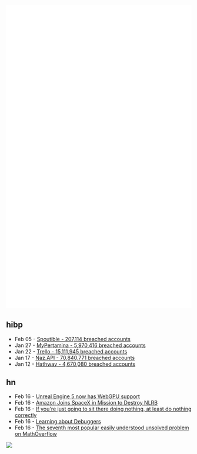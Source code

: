 ![Metrics](https://raw.githubusercontent.com/phixion/phixion/master/metrics.svg)

## hibp

<!--
for https://github.com/phixion/phixion/blob/main/.github/workflows/feeds.yml
-->
<!--START_SECTION:haveibeenpwnd-->
- Feb 05 - [Spoutible - 207,114 breached accounts](https://haveibeenpwned.com/PwnedWebsites#Spoutible)
- Jan 27 - [MyPertamina - 5,970,416 breached accounts](https://haveibeenpwned.com/PwnedWebsites#MyPertamina)
- Jan 22 - [Trello - 15,111,945 breached accounts](https://haveibeenpwned.com/PwnedWebsites#Trello)
- Jan 17 - [Naz.API - 70,840,771 breached accounts](https://haveibeenpwned.com/PwnedWebsites#NazApi)
- Jan 12 - [Hathway - 4,670,080 breached accounts](https://haveibeenpwned.com/PwnedWebsites#Hathway)
<!--END_SECTION:haveibeenpwnd-->

## hn

<!--
for https://github.com/phixion/phixion/blob/main/.github/workflows/feeds.yml
-->
<!--START_SECTION:hn-->
- Feb 16 - [Unreal Engine 5 now has WebGPU support](https://videocardz.com/newz/upcoming-project-enables-unreal-engine-5-to-run-through-a-web-browser)
- Feb 16 - [Amazon Joins SpaceX in Mission to Destroy NLRB](https://www.vice.com/en/article/3ake93/amazon-spacex-nlrb-unconstitutional)
- Feb 16 - [If you're just going to sit there doing nothing, at least do nothing correctly](https://devblogs.microsoft.com/oldnewthing/20240216-00/?p=109409)
- Feb 16 - [Learning about Debuggers](https://werat.dev/blog/learning-about-debuggers/)
- Feb 16 - [The seventh most popular easily understood unsolved problem on MathOverflow](https://mathstodon.xyz/@johncarlosbaez/111942324712561452)
<!--END_SECTION:hn-->

<!--
for https://yhype.me
-->
![](https://hit.yhype.me/github/profile?user_id=13013670)
